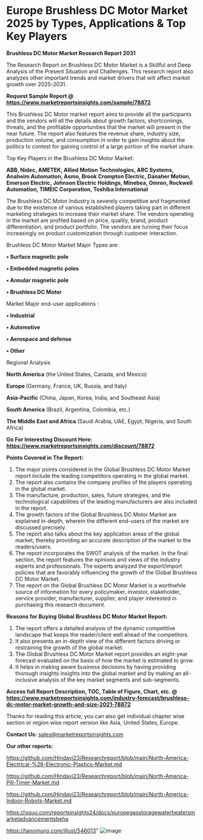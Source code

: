 # Europe Brushless DC Motor Market 2025 by Types, Applications & Top Key Players

<strong>Brushless DC Motor Market Research Report 2031</strong>

The Research Report on Brushless DC Motor Market is a Skillful and Deep Analysis of the Present Situation and Challenges. This research report also analyzes other important trends and market drivers that will affect market growth over 2025-2031.

<strong>Request Sample Report @ <a href=https://www.marketreportsinsights.com/sample/78872>https://www.marketreportsinsights.com/sample/78872</a></strong>

This Brushless DC Motor market report aims to provide all the participants and the vendors will all the details about growth factors, shortcomings, threats, and the profitable opportunities that the market will present in the near future. The report also features the revenue share, industry size, production volume, and consumption in order to gain insights about the politics to contest for gaining control of a large portion of the market share.

Top Key Players in the Brushless DC Motor Market:

<strong>ABB, Nidec, AMETEK, Allied Motion Technologies, ARC Systems, Anaheim Automation, Asmo, Brook Crompton Electric, Danaher Motion, Emerson Electric, Johnson Electric Holdings, Minebea, Omron, Rockwell Automation, TIMEIC Corporation, Toshiba International</strong>

The Brushless DC Motor Industry is severely competitive and fragmented due to the existence of various established players taking part in different marketing strategies to increase their market share. The vendors operating in the market are profiled based on price, quality, brand, product differentiation, and product portfolio. The vendors are turning their focus increasingly on product customization through customer interaction.

Brushless DC Motor Market Major Types are:

<strong>• Surface magnetic pole

• Embedded magnetic poles

• Annular magnetic pole

• Brushless DC Motor</strong>

Market Major end-user applications :

<strong>• Industrial

• Automotive

• Aerospace and defense

• Other</strong>

Regional Analysis

</u><strong><b>North America</b></strong> (the United States, Canada, and Mexico)

<strong><b>Europe </b></strong>(Germany, France, UK, Russia, and Italy)

<strong><b>Asia-Pacific</b></strong> (China, Japan, Korea, India, and Southeast Asia)

<strong><b>South America</b></strong> (Brazil, Argentina, Colombia, etc.)

<strong><b>The Middle East and Africa</b></strong> (Saudi Arabia, UAE, Egypt, Nigeria, and South Africa)

<strong>Go For Interesting Discount Here: <a href=https://www.marketreportsinsights.com/discount/78872>https://www.marketreportsinsights.com/discount/78872</a></strong>

<strong>Points Covered in The Report:</strong>
<ol>
  <li>The major points considered in the Global Brushless DC Motor Market report include the leading competitors operating in the global market.</li>
  <li>The report also contains the company profiles of the players operating in the global market.</li>
  <li>The manufacture, production, sales, future strategies, and the technological capabilities of the leading manufacturers are also included in the report.</li>
  <li>The growth factors of the Global Brushless DC Motor Market are explained in-depth, wherein the different end-users of the market are discussed precisely.</li>
  <li>The report also talks about the key application areas of the global market, thereby providing an accurate description of the market to the readers/users.</li>
  <li>The report incorporates the SWOT analysis of the market. In the final section, the report features the opinions and views of the industry experts and professionals. The experts analyzed the export/import policies that are favorably influencing the growth of the Global Brushless DC Motor Market.</li>
  <li>The report on the Global Brushless DC Motor Market is a worthwhile source of information for every policymaker, investor, stakeholder, service provider, manufacturer, supplier, and player interested in purchasing this research document.</li>
</ol>
<strong>Reasons for Buying Global Brushless DC Motor Market Report:</strong>

<ol>
  <li>The report offers a detailed analysis of the dynamic competitive landscape that keeps the reader/client well ahead of the competitors.</li>
  <li>It also presents an in-depth view of the different factors driving or restraining the growth of the global market.</li>
  <li>The Global Brushless DC Motor Market report provides an eight-year forecast evaluated on the basis of how the market is estimated to grow.</li>
  <li>It helps in making aware business decisions by having providing thorough insights insights into the global market and by making an all-inclusive analysis of the key market segments and sub-segments.</li>
</ol>
<strong>Access full Report Description, TOC, Table of Figure, Chart, etc. @ <a href=https://www.marketreportsinsights.com/industry-forecast/brushless-dc-motor-market-growth-and-size-2021-78872>https://www.marketreportsinsights.com/industry-forecast/brushless-dc-motor-market-growth-and-size-2021-78872</a></strong>


Thanks for reading this article; you can also get individual chapter wise section or region wise report version like Asia, United States, Europe.

<strong>Contact Us:</strong>
sales@marketreportsinsights.com

<strong>Our other reports:</strong>

<a href=https://github.com/Hindavi23/Researchreport/blob/main/North-America-Electrical-%26-Electronic-Plastics-Market.md>https://github.com/Hindavi23/Researchreport/blob/main/North-America-Electrical-%26-Electronic-Plastics-Market.md</a>

<a href=https://github.com/Hindavi23/Researchreport/blob/main/North-America-Pill-Timer-Market.md>https://github.com/Hindavi23/Researchreport/blob/main/North-America-Pill-Timer-Market.md</a>

<a href=https://github.com/Hindavi23/Researchreport/blob/main/North-America-Indoor-Robots-Market.md>https://github.com/Hindavi23/Researchreport/blob/main/North-America-Indoor-Robots-Market.md</a>

<a href=https://issuu.com/reportsinsights24/docs/europegasstoragewaterheatersmarketadvancementsbeha>https://issuu.com/reportsinsights24/docs/europegasstoragewaterheatersmarketadvancementsbeha</a>

<a href=https://tanomuno.com/illust/546013>https://tanomuno.com/illust/546013</a>"
![image](https://github.com/user-attachments/assets/5b04f1e6-b6f2-4764-ba76-fd9dde307f29)
